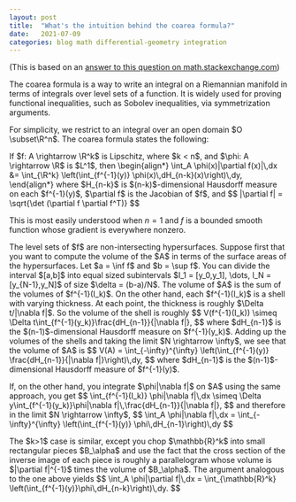 ```yaml
---
layout: post
title:  "What's the intuition behind the coarea formula?"
date:   2021-07-09
categories: blog math differential-geometry integration
---
```

$\newcommand{\R}{\mathbb{R}}$

(This is based on an <a href="https://math.stackexchange.com/a/4031416/10584">answer to this question on math.stackexchange.com</a>)

The coarea formula is a way to write an integral on a Riemannian manifold in terms of integrals over level sets of a function. It is widely used for proving functional inequalities, such as Sobolev inequalities, via symmetrization arguments.

For simplicity, we restrict to an integral over an open domain $O \subset\R^n$. The coarea formula states the following:

<div class="lemma">
If $f: A \rightarrow \R^k$ is Lipschitz, where $k < n$, and $\phi: A \rightarrow \R$ is $L^1$, then
\begin{align*}
\int_A \phi(x)|\partial f(x)|\,dx &= \int_{\R^k} \left(\int_{f^{-1}(y)} \phi(x)\,dH_{n-k}(x)\right)\,dy,
\end{align*}
where $H_{n-k}$ is $(n-k)$-dimensional Hausdorff measure on each $f^{-1}(y)$, $\partial f$ is the Jacobian of $f$, and
$$ |\partial f| = \sqrt{\det (\partial f \partial f^T)} $$
</div>

This is most easily understood when $n = 1$ and $f$ is a bounded smooth function  whose gradient is everywhere nonzero.

<p>
The level sets of $f$ are non-intersecting hypersurfaces. Suppose first that you want to compute the volume of the $A$ in terms of the surface areas of the hypersurfaces. Let $a = \inf f$ and $b = \sup f$. You can divide the interval $[a,b]$ into equal sized subintervals $I_1 = [y_0,y_1], \dots, I_N = [y_{N-1},y_N]$ of size $\delta = (b-a)/N$. The volume of $A$ is the sum of the volumes of $f^{-1}(I_k)$. On the other hand, each $f^{-1}(I_k)$ is a shell with varying thickness. At each point, the thickness is roughly $\Delta t/|\nabla f|$. So the volume of the shell is roughly
$$
V(f^{-1}(I_k)) \simeq \Delta t\int_{f^{-1}(y_k)}\frac{dH_{n-1}}{|\nabla f|},
$$
where $dH_{n-1}$ is the $(n-1)$-dimensional Hausdorff measure on $f^{-1}(y_k)$.
Adding up the volumes of the shells and taking the limit $N \rightarrow \infty$, we see that the volume of $A$ is
$$
V(A) = \int_{-\infty}^{\infty} \left(\int_{f^{-1}(y)} \frac{dH_{n-1}}{|\nabla f|}\right)\,dy,
$$
where $dH_{n-1}$ is the $(n-1)$-dimensional Hausdorff measure of $f^{-1}(y)$.
</p>

<p>
If, on the other hand, you integrate $\phi|\nabla f|$ on $A$ using the same approach, you get
$$
\int_{f^{-1}(I_k)} \phi|\nabla f|\,dx \simeq \Delta y\int_{f^{-1}(y_k)}\phi|\nabla f|\,\frac{dH_{n-1}}{|\nabla f|},
$$
and therefore in the limit $N \rightarrow \infty$,
$$
\int_A \phi|\nabla f|\,dx = \int_{-\infty}^{\infty} \left(\int_{f^{-1}(y)} \phi\,dH_{n-1}\right)\,dy
$$
</p>

<p>
The $k>1$ case is similar, except you chop $\mathbb{R}^k$ into small rectangular pieces $B_\alpha$ and use the fact that the cross section of the inverse image of each piece is roughly a parallelogram whose volume is $|\partial f|^{-1}$ times the volume of $B_\alpha$. The argument analogous to the one above yields
$$
\int_A \phi|\partial f|\,dx = \int_{\mathbb{R}^k} \left(\int_{f^{-1}(y)}\phi\,dH_{n-k}\right)\,dy.
$$
</p>


